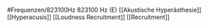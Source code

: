 #Frequenzen/823100Hz
823100 Hz (E)
[[Akustische Hyperästhesie]]
[[Hyperacusis]]
[[Loudness Recruitment]]
[[Recruitment]]